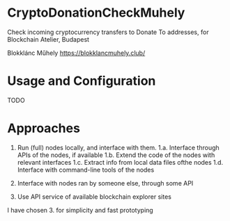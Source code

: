 # CryptoDonationCheckMuhely
Check incoming cryptocurrency transfers to Donate To addresses, for Blockchain Atelier, Budapest

Blokklánc Műhely   https://blokklancmuhely.club/

# Usage and Configuration
TODO

# Approaches
1. Run (full) nodes locally, and interface with them.
1.a. Interface through APIs of the nodes, if available
1.b. Extend the code of the nodes with relevant interfaces
1.c. Extract info from local data files ofthe nodes
1.d. Interface with command-line tools of the nodes

2. Interface with nodes ran by someone else, through some API

3. Use API service of available blockchain explorer sites

I have chosen 3. for simplicity and fast prototyping

